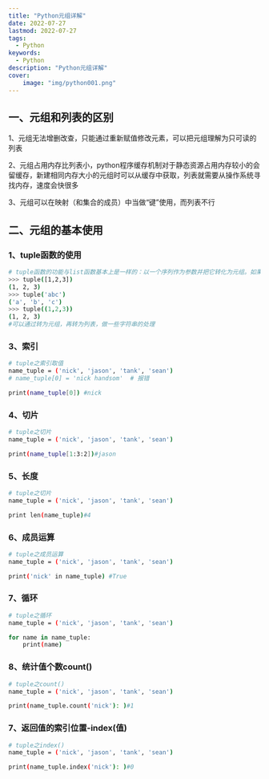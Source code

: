 ```yaml
---
title: "Python元组详解"
date: 2022-07-27
lastmod: 2022-07-27
tags:
  - Python
keywords:
  - Python
description: "Python元组详解"
cover:
    image: "img/python001.png"
---
```


## 一、元组和列表的区别

1、元组无法增删改查，只能通过重新赋值修改元素，可以把元组理解为只可读的列表

2、元组占用内存比列表小，python程序缓存机制对于静态资源占用内存较小的会留缓存，新建相同内存大小的元组时可以从缓存中获取，列表就需要从操作系统寻找内存，速度会快很多

3、元组可以在映射（和集合的成员）中当做“键”使用，而列表不行

## 二、元组的基本使用

### 1、tuple函数的使用

```bash
# tuple函数的功能与list函数基本上是一样的：以一个序列作为参数并把它转化为元组。如果参数就是元组，那么该函数就会被原样返回：
>>> tuple([1,2,3])
(1, 2, 3)
>>> tuple('abc')
('a', 'b', 'c')
>>> tuple((1,2,3))
(1, 2, 3)
#可以通过转为元组，再转为列表，做一些字符串的处理
```

### 3、索引

```bash
# tuple之索引取值
name_tuple = ('nick', 'jason', 'tank', 'sean')
# name_tuple[0] = 'nick handsom'  # 报错

print(name_tuple[0]) #nick
```

### 4、切片

```bash
# tuple之切片
name_tuple = ('nick', 'jason', 'tank', 'sean')

print(name_tuple[1:3:2])#jason
```

### 5、长度

```bash
# tuple之切片
name_tuple = ('nick', 'jason', 'tank', 'sean')

print len(name_tuple)#4
```

### 6、成员运算

```bash
# tuple之成员运算
name_tuple = ('nick', 'jason', 'tank', 'sean')

print('nick' in name_tuple) #True
```

### 7、循环

```bash
# tuple之循环
name_tuple = ('nick', 'jason', 'tank', 'sean')

for name in name_tuple:
    print(name)
```

### 8、统计值个数count()

```bash
# tuple之count()
name_tuple = ('nick', 'jason', 'tank', 'sean')

print(name_tuple.count('nick'): )#1
```

### 7、返回值的索引位置-index(值)

```bash
# tuple之index()
name_tuple = ('nick', 'jason', 'tank', 'sean')

print(name_tuple.index('nick'): )#0
```